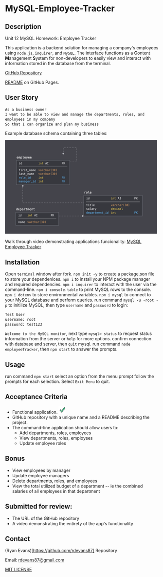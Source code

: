 # MySQL-Employee-Tracker

## Description

Unit 12 MySQL Homework: Employee Tracker

This application is a backend solution for managing a company's employees using `node.js`, `inquirer`, and `MySQL`. The interface functions as a **C**ontent **M**anagement **S**ystem for non-developers to easily view and interact with information stored in the database from the terminal. 

[GitHub Repository](https://github.com/rdevans87/MySQL-Employee-Tracker)

[README](/) on GitHub Pages.
## User Story

```
As a business owner
I want to be able to view and manage the departments, roles, and employees in my company
So that I can organize and plan my business
```

Example database schema containing three tables:

<img src="Assets/schema.png" width="500px"/>


Walk through video demonstrating applications funcionality: [MySQL Employee Tracker](/) 



## Installation 

Open `terminal` window after fork.
`npm init -y` to create a package.son file to store your dependenices.
`npm i` to install your NPM package manager and required dependencies.
`npm i inquirer` to interact with the user via the command-line.
`npm i console.table` to print MySQL rows to the console.
`npm i dotenv` to store environmental variables.
`npm i mysql` to connect to your MySQL database and perform queries.
run command `mysql -u -root -p` to initilize MySQL, then type `username` and `password` to login:

```
Test User
username: root
password: test123

 ```
`Welcome to the MySQL monitor`, next type `mysql> status` to request status information from the server or `help` for more options.
confirm connection with database and server, then `quit` mysql. 
run command `node employeeTracker`, then `npm start` to answer the prompts.

## Usage

run command `npm start` 
select an option from the menu prompt 
follow the prompts for each selection.
Select `Exit Menu` to quit.


## Acceptance Criteria

* Functional application. <img src="Assets/icons8-checkmark.png"/>
* GitHub repository with a unique name and a README describing the project.
* The command-line application should allow users to:
  * Add departments, roles, employees
  * View departments, roles, employees
  * Update employee roles

## Bonus
* View employees by manager 
* Update employee managers
* Delete departments, roles, and employees
* View the total utilized budget of a department -- ie the combined salaries of all employees in that department

## Submitted for review:

* The URL of the GitHub repository
* A video demonstrating the entirety of the app's functionality 

## Contact 

(Ryan Evans)[https://github.com/rdevans87] Repository

 Email: <a href="mailto:rdevans87@gmail.com">rdevans87@gmail.com</a>

[MIT LICENSE](LICENSE)